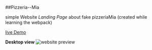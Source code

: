 ##Pizzeria--Mia

simple Website *Landing Page* about fake pizzeriaMia
(created while learning the webpack)

[live Demo](https://dazzling-bartik-bca68f.netlify.app/)

**Desktop view**
![website preview](./forgit.png)
